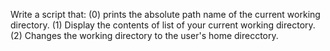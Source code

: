 Write a script that:
(0) prints the absolute path name of the current working directory.
(1) Display the contents of list of your current working directory.
(2) Changes the working directory to the user's home direcctory.

